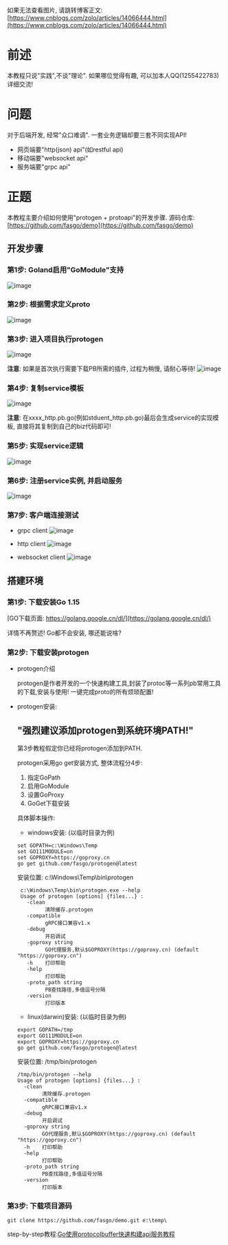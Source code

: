 如果无法查看图片, 请跳转博客正文: [https://www.cnblogs.com/zolo/articles/14066444.html](https://www.cnblogs.com/zolo/articles/14066444.html)

# 前述

本教程只说"实践",不谈"理论". 如果哪位觉得有趣, 可以加本人QQ(1255422783)详细交流!

# 问题

对于后端开发, 经常"众口难调". 一套业务逻辑却要三套不同实现API!

- 网页端要"http(json) api"(如restful api)
- 移动端要"websocket api"
- 服务端要"grpc api"

# 正题

本教程主要介绍如何使用"protogen + protoapi"的开发步骤. 
源码仓库:[https://github.com/fasgo/demo](https://github.com/fasgo/demo)

## 开发步骤

### 第1步: Goland启用"GoModule"支持
![image](https://images.cnblogs.com/cnblogs_com/zolo/907331/o_201201042153enable-go-module.jpg)


### 第2步: 根据需求定义proto
![image](https://images.cnblogs.com/cnblogs_com/zolo/907331/o_2012010422445-define-proto.jpg)

### 第3步: 进入项目执行protogen
![image](https://images.cnblogs.com/cnblogs_com/zolo/907331/o_2012010422152-execute-protogen.jpg)

****注意****: 如果是首次执行需要下载PB所需的插件, 过程为稍慢, 请耐心等待!
![image](https://images.cnblogs.com/cnblogs_com/zolo/907331/o_2012010422314-first-protogen.jpg)

### 第4步: 复制service模板
![image](https://images.cnblogs.com/cnblogs_com/zolo/907331/o_2012010422506-copy-service-template.jpg)

****注意****: 在xxxx_http.pb.go(例如stduent_http.pb.go)最后会生成service的实现模板, 直接将其复制到自己的biz代码即可!

### 第5步: 实现service逻辑
![image](https://images.cnblogs.com/cnblogs_com/zolo/907331/o_2012010422567-implement-service.jpg)

### 第6步: 注册service实例, 并启动服务
![image](https://images.cnblogs.com/cnblogs_com/zolo/907331/o_2012010423038-register-service.jpg)

### 第7步: 客户端连接测试
- grpc client
![image](https://images.cnblogs.com/cnblogs_com/zolo/907331/o_2012010528099-grpc-client.jpg)

- http client
![image](https://images.cnblogs.com/cnblogs_com/zolo/907331/o_20120105281510-http-client.jpg)

- websocket client
![image](https://images.cnblogs.com/cnblogs_com/zolo/907331/o_20120105282111-websoket-client.jpg)

## 搭建环境

### 第1步: 下载安装Go 1.15

[GO下载页面: https://golang.google.cn/dl/](https://golang.google.cn/dl/)

详情不再赘述! Go都不会安装, 哪还能说啥?

### 第2步: 下载安装protogen

- protogen介绍
    
    protogen是作者开发的一个快速构建工具,封装了protoc等一系列pb常用工具的下载,安装与使用! 一键完成proto的所有烦琐配置!   
    
- protogen安装: 
    
    "强烈建议添加protogen到系统环境PATH!"
    ----------------------------
    第3步教程假定你已经将protogen添加到PATH.
    
    protogen采用go get安装方式, 整体流程分4步:
    1. 指定GoPath 
    2. 启用GoModule 
    3. 设置GoProxy 
    4. GoGet下载安装
    
    具体脚本操作: 
    
    - windows安装: (以临时目录为例)
    ```
    set GOPATH=c:\Windows\Temp
    set GO111MODULE=on
    set GOPROXY=https://goproxy.cn
    go get github.com/fasgo/protogen@latest
   ```
  
   安装位置: c:\Windows\Temp\bin\protogen
   ```
    c:\Windows\Temp\bin\protogen.exe --help
    Usage of protogen [options] {files...} :
      -clean
            清除缓存.protogen
      -compatible
            gRPC接口兼容v1.x
      -debug
            开启调试
      -goproxy string
            GO代理服务,默认$GOPROXY(https://goproxy.cn) (default "https://goproxy.cn")
      -h    打印帮助
      -help
            打印帮助
      -proto_path string
            PB查找路径,多值逗号分隔
      -version
            打印版本
    ```
  
    - linux(darwin)安装: (以临时目录为例)
    ```
    export GOPATH=/tmp
    export GO111MODULE=on
    export GOPROXY=https://goproxy.cn
    go get github.com/fasgo/protogen@latest
    ```
    安装位置: /tmp/bin/protogen
    ```
    /tmp/bin/protogen --help
    Usage of protogen [options] {files...} :
      -clean
            清除缓存.protogen
      -compatible
            gRPC接口兼容v1.x
      -debug
            开启调试
      -goproxy string
            GO代理服务,默认$GOPROXY(https://goproxy.cn) (default "https://goproxy.cn")
      -h    打印帮助
      -help
            打印帮助
      -proto_path string
            PB查找路径,多值逗号分隔
      -version
            打印版本
    ```

### 第3步: 下载项目源码

```
git clone https://github.com/fasgo/demo.git e:\temp\
```

step-by-step教程:[Go使用protocolbuffer快速构建api服务教程](https://www.cnblogs.com/zolo/p/14066444.html)
